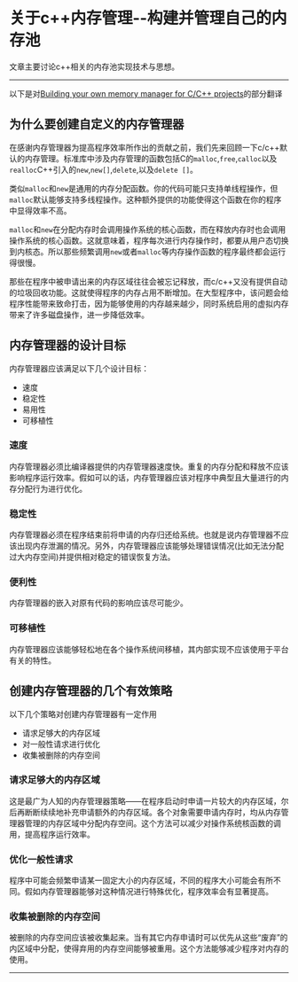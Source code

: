 # 关于c++内存管理--构建并管理自己的内存池

文章主要讨论c++相关的内存池实现技术与思想。

---

以下是对[Building your own memory manager for C/C++ projects](https://www.ibm.com/developerworks/aix/tutorials/au-memorymanager/index.html)的部分翻译

## 为什么要创建自定义的内存管理器

在感谢内存管理器为提高程序效率所作出的贡献之前，我们先来回顾一下c/c++默认的内存管理。标准库中涉及内存管理的函数包括C的`malloc`,`free`,`calloc`以及`realloc`C++引入的`new`,`new[]`,`delete`,以及`delete []`。

类似`malloc`和`new`是通用的内存分配函数。你的代码可能只支持单线程操作，但`malloc`默认能够支持多线程操作。这种额外提供的功能使得这个函数在你的程序中显得效率不高。

`malloc`和`new`在分配内存时会调用操作系统的核心函数，而在释放内存时也会调用操作系统的核心函数。这就意味着，程序每次进行内存操作时，都要从用户态切换到内核态。所以那些频繁调用`new`或者`malloc`等内存操作函数的程序最终都会运行得很慢。

那些在程序中被申请出来的内存区域往往会被忘记释放，而c/c++又没有提供自动的垃圾回收功能。这就使得程序的内存占用不断增加。在大型程序中，该问题会给程序性能带来致命打击，因为能够使用的内存越来越少，同时系统启用的虚拟内存带来了许多磁盘操作，进一步降低效率。

## 内存管理器的设计目标

内存管理器应该满足以下几个设计目标：

* 速度
* 稳定性
* 易用性
* 可移植性

### 速度

内存管理器必须比编译器提供的内存管理器速度快。重复的内存分配和释放不应该影响程序运行效率。假如可以的话，内存管理器应该对程序中典型且大量进行的内存分配行为进行优化。

### 稳定性

内存管理器必须在程序结束前将申请的内存归还给系统。也就是说内存管理器不应该出现内存泄漏的情况。另外，内存管理器应该能够处理错误情况(比如无法分配过大内存空间)并提供相对稳定的错误恢复方法。

### 便利性

内存管理器的嵌入对原有代码的影响应该尽可能少。

### 可移植性

内存管理器应该能够轻松地在各个操作系统间移植，其内部实现不应该使用于平台有关的特性。

## 创建内存管理器的几个有效策略

以下几个策略对创建内存管理器有一定作用

* 请求足够大的内存区域
* 对一般性请求进行优化
* 收集被删除的内存空间

### 请求足够大的内存区域

这是最广为人知的内存管理器策略——在程序启动时申请一片较大的内存区域，尔后再断断续续地补充申请额外的内存区域。各个对象需要申请内存时，均从内存管理器管理的内存区域中分配内存空间。这个方法可以减少对操作系统核函数的调用，提高程序运行效率。

### 优化一般性请求

程序中可能会频繁申请某一固定大小的内存区域，不同的程序大小可能会有所不同。假如内存管理器能够对这种情况进行特殊优化，程序效率会有显著提高。

### 收集被删除的内存空间

被删除的内存空间应该被收集起来。当有其它内存申请时可以优先从这些“废弃”的内区域中分配，使得弃用的内存空间能够被重用。这个方法能够减少程序对内存的使用。

---

